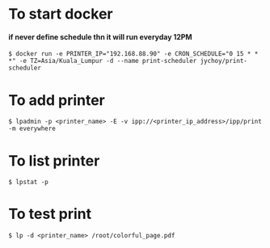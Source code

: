 # To start docker
#### if never define schedule thn it will run everyday 12PM
`$ docker run -e PRINTER_IP="192.168.88.90" -e CRON_SCHEDULE="0 15 * * *" -e TZ=Asia/Kuala_Lumpur -d --name print-scheduler jychoy/print-scheduler`

# To add printer
`$ lpadmin -p <printer_name> -E -v ipp://<printer_ip_address>/ipp/print -m everywhere`

# To list printer
`$ lpstat -p`

# To test print
`$ lp -d <printer_name> /root/colorful_page.pdf`
